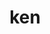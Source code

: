---
category: 3-letters
denotation: null
name: ken
reference_link: https://www.etymonline.com/word/ken
root_language: null
root_name: null
title: ken
type: free
word_sums:
- respelling: ken
  sum: 'Ken + '
---